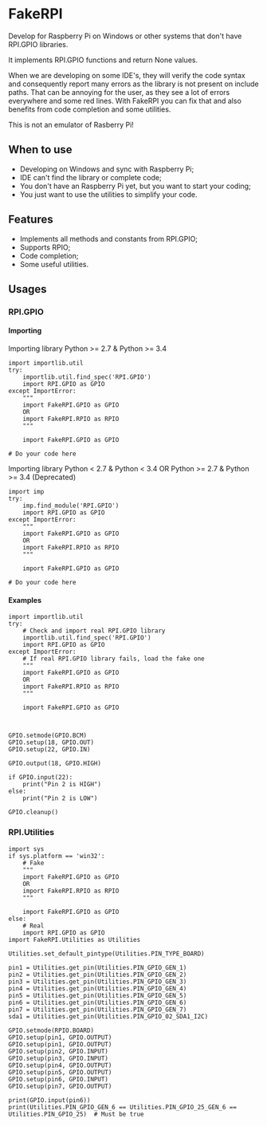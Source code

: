 FakeRPI
=======

Develop for Raspberry Pi on Windows or other systems that don't have RPI.GPIO libraries.

It implements RPI.GPIO functions and return None values.

When we are developing on some IDE's, they will verify the code syntax and consequently report many errors as the library is not present on include paths. That can be annoying for the user, as they see a lot of errors everywhere and some red lines. With FakeRPI you can fix that and also benefits from code completion and some utilities.

This is not an emulator of Rasberry Pi!

## When to use

* Developing on Windows and sync with Raspberry Pi;
* IDE can't find the library or complete code;
* You don't have an Raspberry Pi yet, but you want to start your coding;
* You just want to use the utilities to simplify your code.

## Features

* Implements all methods and constants from RPI.GPIO;
* Supports RPIO;
* Code completion;
* Some useful utilities.

## Usages

### RPI.GPIO

#### Importing

Importing library
Python >= 2.7 & Python >= 3.4

```
import importlib.util
try:
    importlib.util.find_spec('RPI.GPIO')
    import RPI.GPIO as GPIO
except ImportError:
    """
    import FakeRPI.GPIO as GPIO
    OR
    import FakeRPI.RPIO as RPIO
    """
	
    import FakeRPI.GPIO as GPIO
	
# Do your code here
```

Importing library
Python < 2.7 & Python < 3.4 OR Python >= 2.7 & Python >= 3.4 (Deprecated)

```
import imp
try:
    imp.find_module('RPI.GPIO')
    import RPI.GPIO as GPIO
except ImportError:
    """
    import FakeRPI.GPIO as GPIO
    OR
    import FakeRPI.RPIO as RPIO
    """
	
    import FakeRPI.GPIO as GPIO
	
# Do your code here
```

#### Examples

```
import importlib.util
try: 
	# Check and import real RPI.GPIO library
    importlib.util.find_spec('RPI.GPIO')
    import RPI.GPIO as GPIO
except ImportError:
	# If real RPI.GPIO library fails, load the fake one
    """
    import FakeRPI.GPIO as GPIO
    OR
    import FakeRPI.RPIO as RPIO
    """
	
    import FakeRPI.GPIO as GPIO

	

GPIO.setmode(GPIO.BCM)
GPIO.setup(18, GPIO.OUT)
GPIO.setup(22, GPIO.IN)

GPIO.output(18, GPIO.HIGH)

if GPIO.input(22):
    print("Pin 2 is HIGH")
else:
    print("Pin 2 is LOW")
	
GPIO.cleanup()
```

### RPI.Utilities

```
import sys
if sys.platform == 'win32': 
	# Fake
	"""
    import FakeRPI.GPIO as GPIO
	OR
    import FakeRPI.RPIO as RPIO
	"""
	
	import FakeRPI.GPIO as GPIO
else: 
	# Real
    import RPI.GPIO as GPIO
import FakeRPI.Utilities as Utilities

Utilities.set_default_pintype(Utilities.PIN_TYPE_BOARD)

pin1 = Utilities.get_pin(Utilities.PIN_GPIO_GEN_1)
pin2 = Utilities.get_pin(Utilities.PIN_GPIO_GEN_2)
pin3 = Utilities.get_pin(Utilities.PIN_GPIO_GEN_3)
pin4 = Utilities.get_pin(Utilities.PIN_GPIO_GEN_4)
pin5 = Utilities.get_pin(Utilities.PIN_GPIO_GEN_5)
pin6 = Utilities.get_pin(Utilities.PIN_GPIO_GEN_6)
pin7 = Utilities.get_pin(Utilities.PIN_GPIO_GEN_7)
sda1 = Utilities.get_pin(Utilities.PIN_GPIO_02_SDA1_I2C)

GPIO.setmode(RPIO.BOARD)
GPIO.setup(pin1, GPIO.OUTPUT)
GPIO.setup(pin1, GPIO.OUTPUT)
GPIO.setup(pin2, GPIO.INPUT)
GPIO.setup(pin3, GPIO.INPUT)
GPIO.setup(pin4, GPIO.OUTPUT)
GPIO.setup(pin5, GPIO.OUTPUT)
GPIO.setup(pin6, GPIO.INPUT)
GPIO.setup(pin7, GPIO.OUTPUT)

print(GPIO.input(pin6))
print(Utilities.PIN_GPIO_GEN_6 == Utilities.PIN_GPIO_25_GEN_6 == Utilities.PIN_GPIO_25)  # Must be true
```
